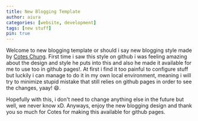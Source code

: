 ```yaml
---
title: New Blogging Template
author: aiura
categories: [website, development]
tags: [new stuff]
pin: true
---
```


Welcome to new blogging template or should i say new blogging style made by [Cotes Chung](https://github.com/cotes2020). First time i saw this style on github i was feeling amazing about the design and style he puts into this and also he made it available for me to use too in github pages!. At first i find it too painful to configure stuff but luckily i can manage to do it in my own local environment, meaning i will try to minimize stupid mistake that still relies on github pages in order to see the changes, yaay! 😄.


Hopefully with this, i don't need to change anything else in the future but well, we never know xD.
Anyways, enjoy the new blogging design and thank you so much for Cotes for making this available for github pages.
